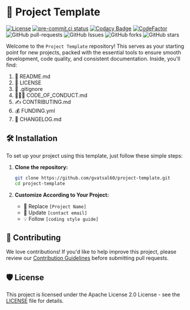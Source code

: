 # 🚀 Project Template

[![License](https://img.shields.io/badge/License-Apache_2.0-blue.svg)](https://img.shields.io/github/license/gvatsal60/project-template)
[![pre-commit.ci status](https://results.pre-commit.ci/badge/github/gvatsal60/project-template/master.svg)](https://results.pre-commit.ci/latest/github/gvatsal60/project-template/HEAD)
[![Codacy Badge](https://app.codacy.com/project/badge/Grade/7ae60c7a6c824bfea751067f08618c0d)](https://app.codacy.com/gh/gvatsal60/project-template/dashboard?utm_source=gh&utm_medium=referral&utm_content=&utm_campaign=Badge_grade)
[![CodeFactor](https://www.codefactor.io/repository/github/gvatsal60/project-template/badge)](https://www.codefactor.io/repository/github/gvatsal60/project-template)
![GitHub pull-requests](https://img.shields.io/github/issues-pr/gvatsal60/project-template)
![GitHub Issues](https://img.shields.io/github/issues/gvatsal60/project-template)
![GitHub forks](https://img.shields.io/github/forks/gvatsal60/project-template)
![GitHub stars](https://img.shields.io/github/stars/gvatsal60/project-template)

Welcome to the `Project Template` repository! This serves as your starting point for new projects,
packed with the essential tools to ensure smooth development, code quality, and consistent documentation.
Inside, you'll find:

1. 📄 README.md
2. 📝 LICENSE
3. 🚫 .gitignore
4. 🧑‍🤝‍🧑 CODE_OF_CONDUCT.md
5. ✍️ CONTRIBUTING.md
6. 💰 FUNDING.yml
7. 📜 CHANGELOG.md

## 🛠️ Installation

To set up your project using this template, just follow these simple steps:

1. **Clone the repository:**

   ```sh
   git clone https://github.com/gvatsal60/project-template.git
   cd project-template
   ```

2. **Customize According to Your Project:**
   * 🎯 Replace `[Project Name]`
   * 📧 Update `[contact email]`
   * 💡 Follow `[coding style guide]`

## 💬 Contributing

We love contributions! If you'd like to help improve this project, please review our
[Contribution Guidelines](https://github.com/gvatsal60/project-template/blob/HEAD/CONTRIBUTING.md)
before submitting pull requests.

## 🛡️ License

This project is licensed under the Apache License 2.0 License -
see the [LICENSE](https://github.com/gvatsal60/project-template/blob/HEAD/LICENSE)
file for details.
